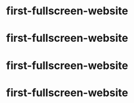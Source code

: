 # first-fullscreen-website
# first-fullscreen-website
# first-fullscreen-website
# first-fullscreen-website
